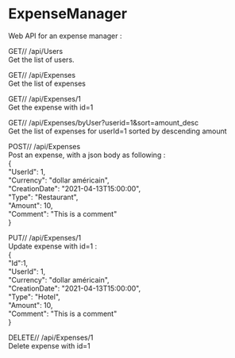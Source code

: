 # ExpenseManager
Web API for an expense manager : 

GET// /api/Users <br/>
Get the list of users.

GET// /api/Expenses <br/>
Get the list of expenses

GET// /api/Expenses/1 <br/>
Get the expense with id=1

GET// /api/Expenses/byUser?userid=1&sort=amount_desc <br/>
Get the list of expenses for userId=1 sorted by descending amount

POST// /api/Expenses <br/>
Post an expense, with a json body as following : <br/>
{\
    "UserId": 1,\
    "Currency": "dollar américain",\
    "CreationDate": "2021-04-13T15:00:00",\
    "Type": "Restaurant",\
    "Amount": 10,\
    "Comment": "This is a comment"\
}

PUT// /api/Expenses/1 <br/>
Update expense with id=1 : <br/>
{\
    "Id":1,\
    "UserId": 1,\
    "Currency": "dollar américain",\
    "CreationDate": "2021-04-13T15:00:00",\
    "Type": "Hotel",\
    "Amount": 10,\
    "Comment": "This is a comment"\
}

DELETE// /api/Expenses/1<br/>
Delete expense with id=1



